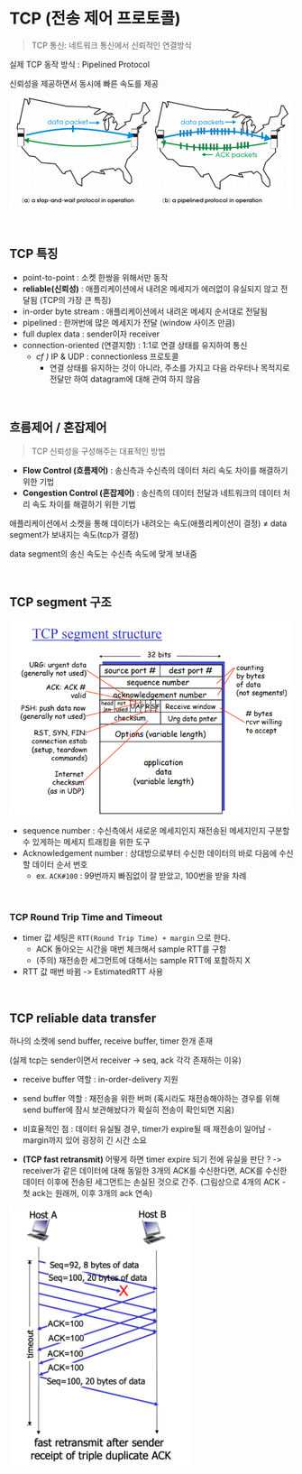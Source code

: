# TCP (전송 제어 프로토콜)

> TCP 통신: 네트워크 통신에서 신뢰적인 연결방식

실제 TCP 동작 방식 :  Pipelined Protocol

신뢰성을 제공하면서 동시에 빠른 속도를 제공

![pipelined_protocol](../image/pipelined_protocol.png)

<br>



## TCP 특징

- point-to-point : 소켓 한쌍을 위해서만 동작
- **reliable(신뢰성)** : 애플리케이션에서 내려온 메세지가 에러없이 유실되지 않고 전달됨 (TCP의 가장 큰 특징)
- in-order byte stream : 애플리케이션에서 내려온 메세지 순서대로 전달됨
- pipelined : 한꺼번에 많은 메세지가 전달 (window 사이즈 만큼)
- full duplex data : sender이자 receiver
- connection-oriented (연결지향) : 1:1로 연결 상태를 유지하여 통신
  - *cf )*  IP & UDP : connectionless 프로토콜
    - 연결 상태를 유지하는 것이 아니라, 주소를 가지고 다음 라우터나 목적지로 전달만 하여 datagram에 대해 관여 하지 않음

<br>



## 흐름제어 / 혼잡제어

>  TCP 신뢰성을 구성해주는 대표적인 방법

- **Flow Control (흐름제어)** : 송신측과 수신측의 데이터 처리 속도 차이를 해결하기 위한 기법
- **Congestion Control (혼잡제어)** : 송신측의 데이터 전달과 네트워크의 데이터 처리 속도 차이를 해결하기 위한 기법



애플리케이션에서 소켓을 통해 데이터가 내려오는 속도(애플리케이션이 결정) ≠ data segment가 보내지는 속도(tcp가 결정)

data segment의 송신 속도는 수신측 속도에 맞게 보내줌

<br>



## TCP segment 구조

![tcp_segment](../image/tcp_segment.png)

- sequence number : 수신측에서 새로운 메세지인지 재전송된 메세지인지 구분할 수 있게하는 메세지 트래킹을 위한 도구
- Acknowledgement number : 상대방으로부터 수신한 데이터의 바로 다음에 수신할 데이터 순서 번호
  - ex. `ACK#100` : 99번까지 빠짐없이 잘 받았고, 100번을 받을 차례

<br>



### TCP Round Trip Time and Timeout

- timer 값 세팅은 `RTT(Round Trip Time) + margin` 으로 한다.
  - ACK 돌아오는 시간을 매번 체크해서 sample RTT를 구함
  - (주의) 재전송한 세그먼트에 대해서는 sample RTT에 포함하지 X
- RTT 값 매번 바뀜 -> EstimatedRTT 사용

<br>



## TCP reliable data transfer

하나의 소켓에 send buffer, receive buffer, timer 한개 존재

(실제 tcp는 sender이면서 receiver -> seq, ack 각각 존재하는 이유)

- receive buffer 역할 :  in-order-delivery 지원
- send buffer 역할 : 재전송을 위한 버퍼 (혹시라도 재전송해야하는 경우를 위해 send buffer에 잠시 보관해놨다가 확실히 전송이 확인되면 지움)



- 비효율적인 점 : 데이터 유실될 경우, timer가 expire될 때 재전송이 일어남 - margin까지 있어 굉장히 긴 시간 소요
- **(TCP fast retransmit)** 어떻게 하면 timer expire 되기 전에 유실을 판단 ? -> receiver가 같은 데이터에 대해 동일한 3개의 ACK를 수신한다면, ACK를 수신한 데이터 이후에 전송된 세그먼트는 손실된 것으로 간주. (그림상으로 4개의 ACK - 첫 ack는 원래꺼, 이후 3개의 ack 연속)

![tcp_fast_retransmit](../image/tcp_fast_retransmit.png)

